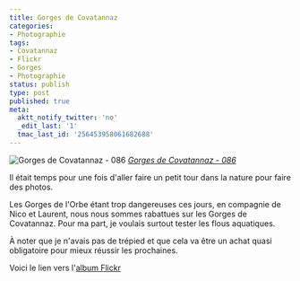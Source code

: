 ```yaml
---
title: Gorges de Covatannaz
categories:
- Photographie
tags:
- Covatannaz
- Flickr
- Gorges
- Photographie
status: publish
type: post
published: true
meta:
  aktt_notify_twitter: 'no'
  _edit_last: '1'
  tmac_last_id: '256453958061682688'
---
```

<img src="https://farm4.static.flickr.com/3400/3437066353_6c81c34013.jpg" alt="Gorges de Covatannaz - 086" />
<em><a title="photo sharing" href="https://www.flickr.com/photos/alienlebarge/3437066353/">Gorges de Covatannaz - 086</a></em>

Il était temps pour une fois d'aller faire un petit tour dans la nature pour faire des photos.

Les Gorges de l'Orbe étant trop dangereuses ces jours, en compagnie de Nico et Laurent, nous nous sommes rabattues sur les Gorges de Covatannaz. Pour ma part, je voulais surtout tester les flous aquatiques.

À noter que je n'avais pas de trépied et que cela va être un achat quasi obligatoire pour mieux réussir les prochaines.

Voici le lien vers l'<a href="https://www.flickr.com/photos/alienlebarge/sets/72157616612769475/" title="L'album des Gorges de Covatannaz">album Flickr</a>
